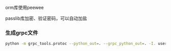 orm库使用peewee

passlib库加密、验证密码，可以自动加盐

### 生成grpc文件

```bash
python -m grpc_tools.protoc --python_out=. --grpc_python_out=. -I. user.proto

```